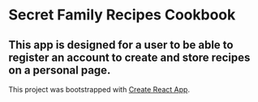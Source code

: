 # **Secret Family Recipes Cookbook**

## This app is designed for a user to be able to register an account to create and store recipes on a personal page.  

This project was bootstrapped with [Create React App](https://github.com/facebook/create-react-app).
